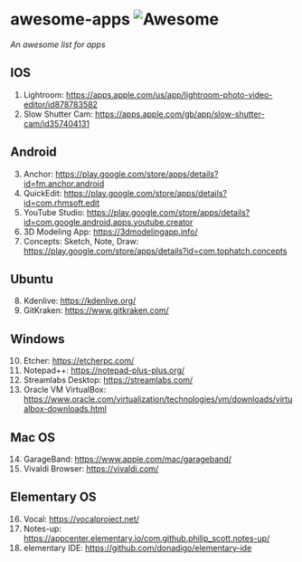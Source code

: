 # awesome-apps ![Awesome](https://cdn.rawgit.com/sindresorhus/awesome/d7305f38d29fed78fa85652e3a63e154dd8e8829/media/badge.svg)
*An awesome list for apps*

## IOS
1. Lightroom: https://apps.apple.com/us/app/lightroom-photo-video-editor/id878783582
2. Slow Shutter Cam: https://apps.apple.com/gb/app/slow-shutter-cam/id357404131

## Android
3. Anchor: https://play.google.com/store/apps/details?id=fm.anchor.android
4. QuickEdit: https://play.google.com/store/apps/details?id=com.rhmsoft.edit
5. YouTube Studio: https://play.google.com/store/apps/details?id=com.google.android.apps.youtube.creator
6. 3D Modeling App: https://3dmodelingapp.info/
7. Concepts: Sketch, Note, Draw: https://play.google.com/store/apps/details?id=com.tophatch.concepts

## Ubuntu
8. Kdenlive: https://kdenlive.org/
9. GitKraken: https://www.gitkraken.com/

## Windows
10. Etcher: https://etcherpc.com/
11. Notepad++: https://notepad-plus-plus.org/
12. Streamlabs Desktop: https://streamlabs.com/
13. Oracle VM VirtualBox: https://www.oracle.com/virtualization/technologies/vm/downloads/virtualbox-downloads.html

## Mac OS
14. GarageBand: https://www.apple.com/mac/garageband/
15. Vivaldi Browser: https://vivaldi.com/

## Elementary OS
16. Vocal: https://vocalproject.net/
17. Notes-up: https://appcenter.elementary.io/com.github.philip_scott.notes-up/
18. elementary IDE: https://github.com/donadigo/elementary-ide
